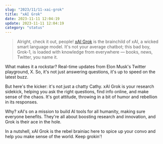 ```yaml
---
slug: "2023/11/11-xai-grok"
title: "xAI Grok"
date: 2023-11-11 12:04:19
update: 2023-11-11 12:04:19
category: "status"
---
```


> Alright, check it out, people! [xAI Grok](https://grok.x.ai/) is the brainchild of xAI, a wicked smart language model. It's not your average chatbot; this bad boy, Grok-1, is loaded with knowledge from everywhere — books, news, Twitter, you name it.

What makes it a rockstar? Real-time updates from Elon Musk's Twitter playground, X. So, it's not just answering questions, it's up to speed on the latest buzz.

But here's the kicker: it's not just a chatty Cathy. xAI Grok is your research sidekick, helping you ask the right questions, find info online, and make sense of the chaos. It's got attitude, throwing in a bit of humor and rebellion in its responses.

Why? xAI's on a mission to build AI tools for all humanity, making sure everyone benefits. They're all about boosting research and innovation, and Grok is their ace in the hole.

In a nutshell, xAI Grok is the rebel brainiac here to spice up your convo and help you make sense of the world. Keep grokin'!